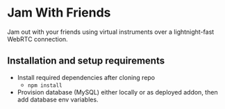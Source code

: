 # Jam With Friends

Jam out with your friends using virtual instruments over a lightnight-fast WebRTC connection.

## Installation and setup requirements
* Install required dependencies after cloning repo
  * `npm install`
* Provision database (MySQL) either locally or as deployed addon, then add database env variables.
